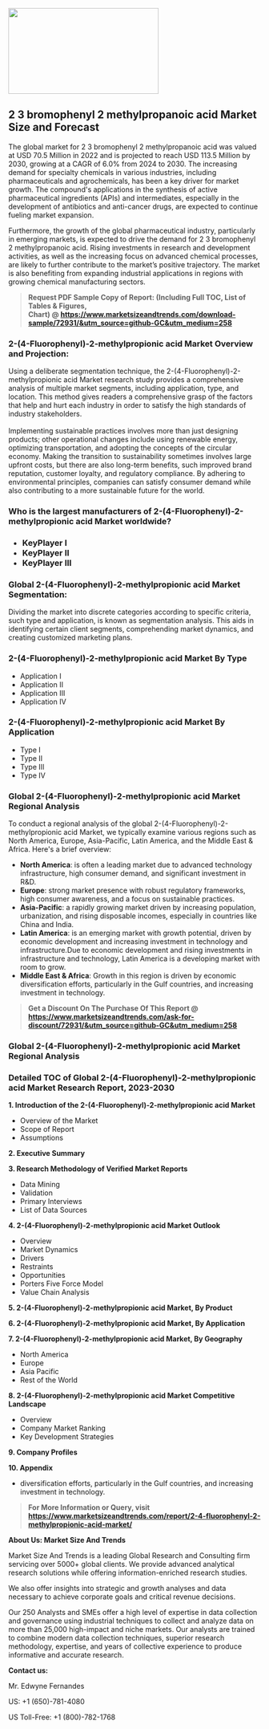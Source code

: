 <p><img class="alignnone size-medium wp-image-20088" src="https://ffe5etoiles.com/wp-content/uploads/2024/12/MST1-300x171.png" alt="" width="300" height="171" /></p><h2>2 3 bromophenyl 2 methylpropanoic acid Market Size and Forecast</h2><p>The global market for 2 3 bromophenyl 2 methylpropanoic acid was valued at USD 70.5 Million in 2022 and is projected to reach USD 113.5 Million by 2030, growing at a CAGR of 6.0% from 2024 to 2030. The increasing demand for specialty chemicals in various industries, including pharmaceuticals and agrochemicals, has been a key driver for market growth. The compound's applications in the synthesis of active pharmaceutical ingredients (APIs) and intermediates, especially in the development of antibiotics and anti-cancer drugs, are expected to continue fueling market expansion.</p><p>Furthermore, the growth of the global pharmaceutical industry, particularly in emerging markets, is expected to drive the demand for 2 3 bromophenyl 2 methylpropanoic acid. Rising investments in research and development activities, as well as the increasing focus on advanced chemical processes, are likely to further contribute to the market’s positive trajectory. The market is also benefiting from expanding industrial applications in regions with growing chemical manufacturing sectors.</p></p><blockquote id="" class=""><strong>Request PDF Sample Copy of Report: (Including Full TOC, List of Tables &amp; Figures, Chart)&nbsp;@&nbsp;<strong><a href="https://www.marketsizeandtrends.com/download-sample/72931/&utm_source=github-GC&utm_medium=258" target="_blank">https://www.marketsizeandtrends.com/download-sample/72931/&utm_source=github-GC&utm_medium=258</a></strong></strong></blockquote><h3 id="" class="">2-(4-Fluorophenyl)-2-methylpropionic acid Market&nbsp;Overview and Projection:</h3><p id="" class="">Using a deliberate segmentation technique, the 2-(4-Fluorophenyl)-2-methylpropionic acid Market research study provides a comprehensive analysis of multiple market segments, including application, type, and location. This method gives readers a comprehensive grasp of the factors that help and hurt each industry in order to satisfy the high standards of industry stakeholders. <br /> <br />Implementing sustainable practices involves more than just designing products; other operational changes include using renewable energy, optimizing transportation, and adopting the concepts of the circular economy. Making the transition to sustainability sometimes involves large upfront costs, but there are also long-term benefits, such improved brand reputation, customer loyalty, and regulatory compliance. By adhering to environmental principles, companies can satisfy consumer demand while also contributing to a more sustainable future for the world.</p><h3 id="" class="">Who is the largest manufacturers of&nbsp;2-(4-Fluorophenyl)-2-methylpropionic acid Market worldwide?</h3><h3 class=""><p><ul><li>KeyPlayer I </li><li> KeyPlayer II </li><li> KeyPlayer III</li></ul></p></h3><h3 id="" class="">Global&nbsp;2-(4-Fluorophenyl)-2-methylpropionic acid Market Segmentation:</h3><p id="" class="">Dividing the market into discrete categories according to specific criteria, such type and application, is known as segmentation analysis. This aids in identifying certain client segments, comprehending market dynamics, and creating customized marketing plans.</p><h3 id="" class="">2-(4-Fluorophenyl)-2-methylpropionic acid Market&nbsp;By Type</h3><p><p><ul><li>Application I</li><li> Application II</li><li> Application III</li><li> Application IV</p></li></ul></p></p><h3 id="" class="">2-(4-Fluorophenyl)-2-methylpropionic acid Market&nbsp;By Application</h3><p class=""><p><ul><li>Type I</li><li> Type II</li><li> Type III</li><li> Type IV</li></ul></p></p><h3 id="" class="">Global 2-(4-Fluorophenyl)-2-methylpropionic acid Market Regional Analysis</h3><p id="" class="">To conduct a regional analysis of the global 2-(4-Fluorophenyl)-2-methylpropionic acid Market, we typically examine various regions such as North America, Europe, Asia-Pacific, Latin America, and the Middle East &amp; Africa. Here's a brief overview:</p><ul><li><strong>North America</strong>: is often a leading market due to advanced technology infrastructure, high consumer demand, and significant investment in R&amp;D.</li><li><strong>Europe</strong>: strong market presence with robust regulatory frameworks, high consumer awareness, and a focus on sustainable practices.</li><li><strong>Asia-Pacific</strong>: a rapidly growing market driven by increasing population, urbanization, and rising disposable incomes, especially in countries like China and India.</li><li><strong>Latin America</strong>: is an emerging market with growth potential, driven by economic development and increasing investment in technology and infrastructure.Due to economic development and rising investments in infrastructure and technology, Latin America is a developing market with room to grow.</li><li><strong>Middle East &amp; Africa</strong>: Growth in this region is driven by economic diversification efforts, particularly in the Gulf countries, and increasing investment in technology.</li></ul><blockquote id="" class=""><strong>Get a Discount On The Purchase Of This Report @ <strong><a href="https://www.marketsizeandtrends.com/ask-for-discount/72931/&utm_source=github-GC&utm_medium=258" target="_blank">https://www.marketsizeandtrends.com/ask-for-discount/72931/&utm_source=github-GC&utm_medium=258</a></strong></strong></blockquote><h3 id="" class="">Global 2-(4-Fluorophenyl)-2-methylpropionic acid Market Regional Analysis</h3><h3 id="" class="">Detailed TOC of Global 2-(4-Fluorophenyl)-2-methylpropionic acid Market Research Report, 2023-2030</h3><p id="" class=""><strong>1. Introduction of the 2-(4-Fluorophenyl)-2-methylpropionic acid Market</strong></p><ul><li>Overview of the Market</li><li>Scope of Report</li><li>Assumptions</li></ul><p id="" class=""><strong>2. Executive Summary</strong></p><p id="" class=""><strong>3. Research Methodology of Verified Market Reports</strong></p><ul><li>Data Mining</li><li>Validation</li><li>Primary Interviews</li><li>List of Data Sources</li></ul><p id="" class=""><strong>4. 2-(4-Fluorophenyl)-2-methylpropionic acid Market Outlook</strong></p><ul><li>Overview</li><li>Market Dynamics</li><li>Drivers</li><li>Restraints</li><li>Opportunities</li><li>Porters Five Force Model</li><li>Value Chain Analysis</li></ul><p id="" class=""><strong>5. 2-(4-Fluorophenyl)-2-methylpropionic acid Market, By Product</strong></p><p id="" class=""><strong>6. 2-(4-Fluorophenyl)-2-methylpropionic acid Market, By Application</strong></p><p id="" class=""><strong>7. 2-(4-Fluorophenyl)-2-methylpropionic acid Market, By Geography</strong></p><ul><li>North America</li><li>Europe</li><li>Asia Pacific</li><li>Rest of the World</li></ul><p id="" class=""><strong>8. 2-(4-Fluorophenyl)-2-methylpropionic acid Market Competitive Landscape</strong></p><ul><li>Overview</li><li>Company Market Ranking</li><li>Key Development Strategies</li></ul><p id="" class=""><strong>9. Company Profiles</strong></p><p id="" class=""><strong>10. Appendix</strong></p><ul><li>diversification efforts, particularly in the Gulf countries, and increasing investment in technology.</li></ul><blockquote id="" class=""><strong>For More Information or Query, visit <strong><strong><a href="https://www.marketsizeandtrends.com/report/2-4-fluorophenyl-2-methylpropionic-acid-market/" target="_blank">https://www.marketsizeandtrends.com/report/2-4-fluorophenyl-2-methylpropionic-acid-market/</a></strong></strong></strong></blockquote><p id="" class=""><strong>About Us: Market Size And Trends</strong></p><p id="" class="">Market Size And Trends is a leading Global Research and Consulting firm servicing over 5000+ global clients. We provide advanced analytical research solutions while offering information-enriched research studies.</p><p id="" class="">We also offer insights into strategic and growth analyses and data necessary to achieve corporate goals and critical revenue decisions.</p><p id="" class="">Our 250 Analysts and SMEs offer a high level of expertise in data collection and governance using industrial techniques to collect and analyze data on more than 25,000 high-impact and niche markets. Our analysts are trained to combine modern data collection techniques, superior research methodology, expertise, and years of collective experience to produce informative and accurate research.</p><p id="" class=""><strong>Contact us:</strong></p><p id="" class="">Mr. Edwyne Fernandes</p><p id="" class="">US: +1 (650)-781-4080</p><p id="" class="">US Toll-Free: +1 (800)-782-1768</p>
